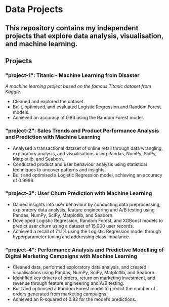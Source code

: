 # Data Projects
## This repository contains my independent projects that explore data analysis, visualisation, and machine learning.

## Projects

### "project-1": Titanic - Machine Learning from Disaster
*A machine learning project based on the famous Titanic dataset from Kaggle.*
- Cleaned and explored the dataset.
- Built, optimised, and evaluated Logistic Regression and Random Forest models.
- Achieved an accuracy of 0.83 using the Random Forest model.

### "project-2": Sales Trends and Product Performance Analysis and Prediction with Machine Learning
- Analysed a transactional dataset of online retail through data wrangling, exploratory analysis, and visualisations using Pandas, NumPy, SciPy, Matplotlib, and Seaborn.
- Conducted product and user behaviour analysis using statistical techniques to uncover patterns and insights.
- Built and optimised a Logistic Regression model, achieving an accuracy of 0.9996.
  
### "project-3": User Churn Prediction with Machine Learning
- Gained insights into user behaviour by conducting data preprocessing, exploratory data analysis, feature engineering and A/B testing using Pandas, NumPy, SciPy, Matplotlib, and Seaborn.
- Developed Logistic Regression, Random Forest, and XGBoost models to predict user churn using a dataset of 15,000 user records.
- Achieved a recall of 71.1% using the Logistic Regression model through hyperparameter tuning and addressing class imbalance.
  
### "project-4": Performance Analysis and Predictive Modelling of Digital Marketing Campaigns with Machine Learning
- Cleaned data, performed exploratory data analysis, and created visualisations using Pandas, NumPy, SciPy, Matplotlib, and Seaborn.
- Identified key drivers of orders, return on marketing investment, and revenue through feature engineering and A/B testing.
- Built and optimised a Random Forest model to predict the number of orders generated from marketing campaigns.
- Achieved an R-squared of 0.92 for the model’s predictions.
